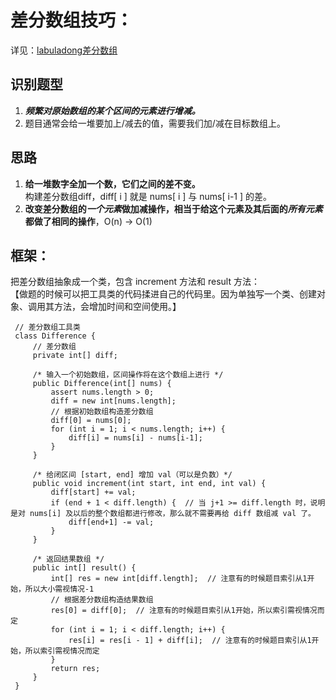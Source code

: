 # 差分数组技巧：

详见：[labuladong差分数组](https://labuladong.github.io/algo/di-yi-zhan-da78c/shou-ba-sh-48c1d/xiao-er-me-c304e/)

## 识别题型
1. ***频繁对原始数组的某个区间的元素进行增减。***
2. 题目通常会给一堆要加上/减去的值，需要我们加/减在目标数组上。

## 思路
1. **给一堆数字全加一个数，它们之间的差不变。**  
   构建差分数组diff，diff[ i ] 就是 nums[ i ] 与 nums[ i-1 ] 的差。  
2. **改变差分数组的*一个元素*做加减操作，相当于给这个元素及其后面的*所有元素*都做了相同的操作**，O(n) -> O(1)


## 框架：
把差分数组抽象成一个类，包含 increment 方法和 result 方法：  
【做题的时候可以把工具类的代码揉进自己的代码里。因为单独写一个类、创建对象、调用其方法，会增加时间和空间使用。】  
   ```
    // 差分数组工具类
    class Difference {
        // 差分数组
        private int[] diff;
    
        /* 输入一个初始数组，区间操作将在这个数组上进行 */
        public Difference(int[] nums) {
            assert nums.length > 0;
            diff = new int[nums.length];
            // 根据初始数组构造差分数组
            diff[0] = nums[0];
            for (int i = 1; i < nums.length; i++) {
                diff[i] = nums[i] - nums[i-1];
            }
        }
    
        /* 给闭区间 [start, end] 增加 val（可以是负数）*/
        public void increment(int start, int end, int val) {
            diff[start] += val;
            if (end + 1 < diff.length) {  // 当 j+1 >= diff.length 时，说明是对 nums[i] 及以后的整个数组都进行修改，那么就不需要再给 diff 数组减 val 了。
                diff[end+1] -= val;
            }
        }
    
        /* 返回结果数组 */
        public int[] result() {
            int[] res = new int[diff.length];  // 注意有的时候题目索引从1开始，所以大小需视情况-1
            // 根据差分数组构造结果数组
            res[0] = diff[0];  // 注意有的时候题目索引从1开始，所以索引需视情况而定
            for (int i = 1; i < diff.length; i++) {
                res[i] = res[i - 1] + diff[i];  // 注意有的时候题目索引从1开始，所以索引需视情况而定
            }
            return res;
        }
    }
   ```

